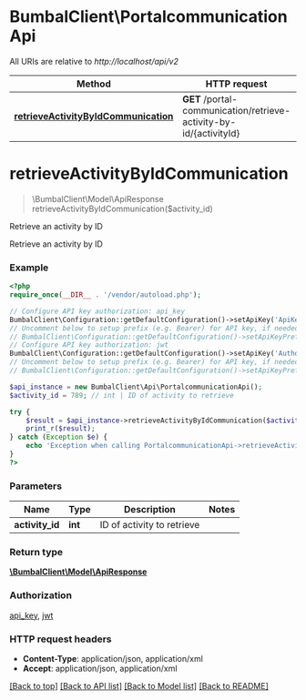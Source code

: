 # BumbalClient\PortalcommunicationApi

All URIs are relative to *http://localhost/api/v2*

Method | HTTP request | Description
------------- | ------------- | -------------
[**retrieveActivityByIdCommunication**](PortalcommunicationApi.md#retrieveActivityByIdCommunication) | **GET** /portal-communication/retrieve-activity-by-id/{activityId} | Retrieve an activity by ID


# **retrieveActivityByIdCommunication**
> \BumbalClient\Model\ApiResponse retrieveActivityByIdCommunication($activity_id)

Retrieve an activity by ID

Retrieve an activity by ID

### Example
```php
<?php
require_once(__DIR__ . '/vendor/autoload.php');

// Configure API key authorization: api_key
BumbalClient\Configuration::getDefaultConfiguration()->setApiKey('ApiKey', 'YOUR_API_KEY');
// Uncomment below to setup prefix (e.g. Bearer) for API key, if needed
// BumbalClient\Configuration::getDefaultConfiguration()->setApiKeyPrefix('ApiKey', 'Bearer');
// Configure API key authorization: jwt
BumbalClient\Configuration::getDefaultConfiguration()->setApiKey('Authorization', 'YOUR_API_KEY');
// Uncomment below to setup prefix (e.g. Bearer) for API key, if needed
// BumbalClient\Configuration::getDefaultConfiguration()->setApiKeyPrefix('Authorization', 'Bearer');

$api_instance = new BumbalClient\Api\PortalcommunicationApi();
$activity_id = 789; // int | ID of activity to retrieve

try {
    $result = $api_instance->retrieveActivityByIdCommunication($activity_id);
    print_r($result);
} catch (Exception $e) {
    echo 'Exception when calling PortalcommunicationApi->retrieveActivityByIdCommunication: ', $e->getMessage(), PHP_EOL;
}
?>
```

### Parameters

Name | Type | Description  | Notes
------------- | ------------- | ------------- | -------------
 **activity_id** | **int**| ID of activity to retrieve |

### Return type

[**\BumbalClient\Model\ApiResponse**](../Model/ApiResponse.md)

### Authorization

[api_key](../../README.md#api_key), [jwt](../../README.md#jwt)

### HTTP request headers

 - **Content-Type**: application/json, application/xml
 - **Accept**: application/json, application/xml

[[Back to top]](#) [[Back to API list]](../../README.md#documentation-for-api-endpoints) [[Back to Model list]](../../README.md#documentation-for-models) [[Back to README]](../../README.md)

